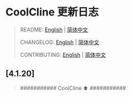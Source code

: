 # CoolCline 更新日志

> README: [English](README_en.md) | [简体中文](https://gitee.com/coolcline/coolcline/blob/main/README.md)
>
> CHANGELOG: [English](CHANGELOG.md) | [简体中文](https://gitee.com/coolcline/coolcline/blob/main/CHANGELOG_zh.md)
>
> CONTRIBUTING: [English](CONTRIBUTING.md) | [简体中文](https://gitee.com/coolcline/coolcline/blob/main/CONTRIBUTING_zh.md)

## [4.1.20]

> ########### CoolCline ⬆️ ###########
